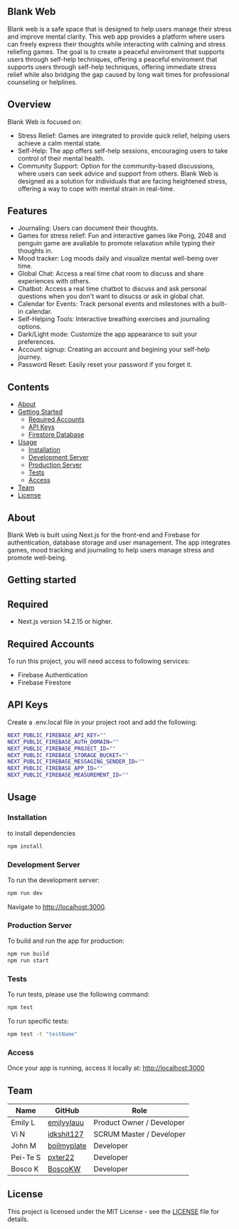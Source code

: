 ## Blank Web
Blank web is a safe space that is designed to help users manage their stress and improve mental clarity. This web app provides a platform where users can freely express their thoughts while interacting with calming and stress reliefing games. The goal is to create a peaceful enviroment that supports users through self-help techniques, offering a peaceful enviroment that supports users through self-help techniques, offering immediate stress relief while also bridging the gap caused by long wait times for professional counseling or helplines.

## Overview 
Blank Web is focused on:
- Stress Relief: Games are integrated to provide quick relief, helping users achieve a calm mental state.
- Self-Help: The app offers self-help sessions, encouraging users to take control of their mental health.
- Community Support: Option for the community-based discussions, where users can seek advice and support from others.
Blank Web is designed as a solution for individuals that are facing heightened stress, offering a way to cope with mental strain in real-time.

## Features 
- Journaling: Users can document their thoughts.
- Games for stress relief: Fun and interactive games like Pong, 2048 and penguin game are avaliable to promote relaxation while typing their thoughts in.
- Mood tracker: Log moods daily and visualize mental well-being over time.
- Global Chat: Access a real time chat room to discuss and share experiences with others.
- Chatbot: Access a real time chatbot to discuss and ask personal questions when you don't want to disucss or ask in global chat.
- Calendar for Events: Track personal events and milestones with a built-in calendar.
- Self-Helping Tools: Interactive breathing exercises and journaling options.
- Dark/Light mode: Customize the app appearance to suit your preferences.
- Account signup: Creating an account and begining your self-help journey.
- Password Reset: Easily reset your password if you forget it.

## Contents

- [About](#about)
- [Getting Started](#getting-started)
  - [Required Accounts](#required-accounts)
  - [API Keys](#api-keys)
  - [Firestore Database](#firestore-database)
- [Usage](#usage)
  - [Installation](#installation)
  - [Development Server](#development-server)
  - [Production Server](#production-server)
  - [Tests](#tests)
  - [Access](#access)
- [Team](#team)
- [License](#license)


## About
Blank Web is built using Next.js for the front-end and Firebase for authentication, database storage and user management. The app integrates games, mood tracking and journaling to help users manage stress and promote well-being.

## Getting started

## Required
- Next.js version 14.2.15 or higher.

## Required Accounts
To run this project, you will need access to following services:
- Firebase Authentication
- Firebase Firestore

## API Keys
Create a .env.local file in your project root and add the following:

```bash
NEXT_PUBLIC_FIREBASE_API_KEY=""
NEXT_PUBLIC_FIREBASE_AUTH_DOMAIN=""
NEXT_PUBLIC_FIREBASE_PROJECT_ID=""
NEXT_PUBLIC_FIREBASE_STORAGE_BUCKET=""
NEXT_PUBLIC_FIREBASE_MESSAGING_SENDER_ID=""
NEXT_PUBLIC_FIREBASE_APP_ID=""
NEXT_PUBLIC_FIREBASE_MEASUREMENT_ID=""
```

## Usage

### Installation
to install dependencies
```bash
npm install
```

### Development Server
To run the development server: 
```bash
npm run dev
```

Navigate to [http://localhost:3000](http://localhost:3000).

### Production Server
To build and run the app for production:
```bash
npm run build
npm run start
```

### Tests
To run tests, please use the following command:
```bash
npm test
```

To run specific tests:
```bash
npm test -t "testName"
```

### Access 
Once your app is running, access it locally at:
[http://localhost:3000](http://localhost:3000)

## Team 
| Name                   | GitHub                                       | Role                       |
|------------------------|----------------------------------------------|----------------------------|
| Emily L                | [emilyylauu](https://github.com/emilyylauu)  | Product Owner / Developer  |
| Vi N                   | [idkshit127](https://github.com/idkshit127)  | SCRUM Master / Developer   |
| John M                 | [boilmyplate](https://github.com/boilmyplate)| Developer                  |
| Pei-Te S               | [pxter22](https://github.com/pxter22)        | Developer                  |
| Bosco K                | [BoscoKW](https://github.com/BoscoKW)        | Developer                  |


## License

This project is licensed under the MIT License - see the [LICENSE](LICENSE) file for details.
